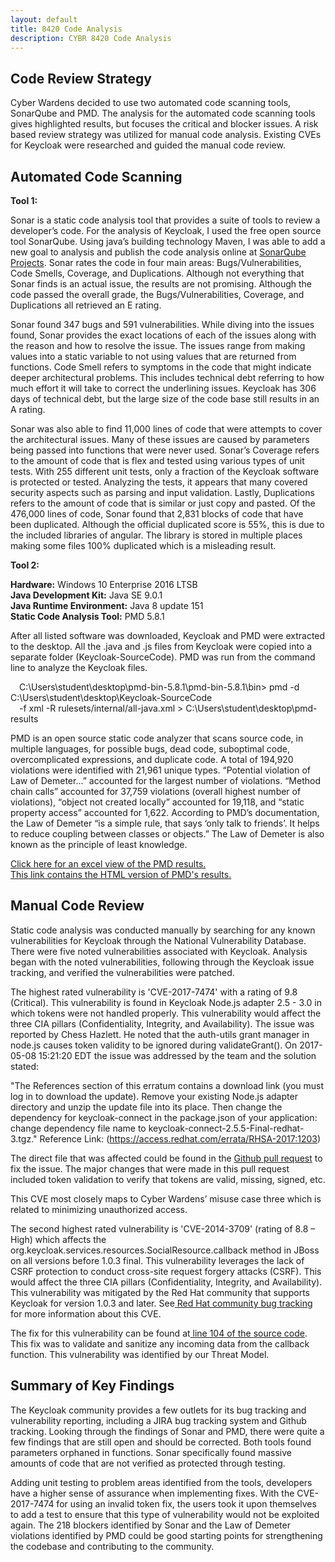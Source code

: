 ```yaml
---
layout: default
title: 8420 Code Analysis
description: CYBR 8420 Code Analysis
---
```

Code Review Strategy
--------------------
Cyber Wardens decided to use two automated code scanning tools, SonarQube and PMD.  The analysis for the automated code scanning tools gives highlighted results, but focuses the critical and blocker issues. A risk based review strategy was utilized for manual code analysis. Existing CVEs for Keycloak were researched and guided the manual code review.   

Automated Code Scanning
-----------------------
<strong>Tool 1:</strong>

Sonar is a static code analysis tool that provides a suite of tools to review a developer’s code. For the analysis of Keycloak, I used the free open source tool SonarQube. Using java’s building technology Maven, I was able to add a new goal to analysis and publish the code analysis online at <a href = "https://sonarcloud.io/dashboard?id=org.keycloak%3Akeycloak-parent">SonarQube Projects</a>. Sonar rates the code in four main areas: Bugs/Vulnerabilities, Code Smells, Coverage, and Duplications. Although not everything that Sonar finds is an actual issue, the results are not promising. Although the code passed the overall grade, the Bugs/Vulnerabilities, Coverage, and Duplications all retrieved an E rating.

Sonar found 347 bugs and 591 vulnerabilities. While diving into the issues found, Sonar provides the exact locations of each of the issues along with the reason and how to resolve the issue. The issues range from making values into a static variable to not using values that are returned from functions. Code Smell refers to symptoms in the code that might indicate deeper architectural problems. This includes technical debt referring to how much effort it will take to correct the underlining issues. Keycloak has 306 days of technical debt, but the large size of the code base still results in an A rating. 

Sonar was also able to find 11,000 lines of code that were attempts to cover the architectural issues. Many of these issues are caused by parameters being passed into functions that were never used. Sonar’s Coverage refers to the amount of code that is flex and tested using various types of unit tests. With 255 different unit tests, only a fraction of the Keycloak software is protected or tested. Analyzing the tests, it appears that many covered security aspects such as parsing and input validation. Lastly, Duplications refers to the amount of code that is similar or just copy and pasted. Of the 476,000 lines of code, Sonar found that 2,831 blocks of code that have been duplicated. Although the official duplicated score is 55%, this is due to the included libraries of angular. The library is stored in multiple places making some files 100% duplicated which is a misleading result.

<strong>Tool 2:</strong>

<strong>Hardware:</strong> Windows 10 Enterprise 2016 LTSB
<br><strong>Java Development Kit:</strong> Java SE 9.0.1
<br><strong>Java Runtime Environment:</strong> Java 8 update 151
<br><strong>Static Code Analysis Tool:</strong> PMD 5.8.1

After all listed software was downloaded, Keycloak and PMD were extracted to the desktop. All the .java and .js files from Keycloak were copied into a separate folder (Keycloak-SourceCode). PMD was run from the command line to analyze the Keycloak files. 

&emsp;C:\Users\student\desktop\pmd-bin-5.8.1\pmd-bin-5.8.1\bin> pmd -d C:\Users\student\desktop\Keycloak-SourceCode 
<br>&emsp;-f xml -R rulesets/internal/all-java.xml > C:\Users\student\desktop\pmd-results

PMD is an open source static code analyzer that scans source code, in multiple languages, for possible bugs, dead code, suboptimal code, overcomplicated expressions, and duplicate code. A total of 194,920 violations were identified with 21,961 unique types. “Potential violation of Law of Demeter…” accounted for the largest number of violations. “Method chain calls” accounted for 37,759 violations (overall highest number of violations), “object not created locally” accounted for 19,118, and “static property access” accounted for 1,622. According to PMD’s documentation, the Law of Demeter “is a simple rule, that says ‘only talk to friends’. It helps to reduce coupling between classes or objects.” The Law of Demeter is also known as the principle of least knowledge. 

<a href="https://github.com/DanielLucier/CYBER8420-SemesterProject/blob/master/CodeAnalysis/Misc/pmd_results/pmd-results.xlsx">Click here for an excel view of the PMD results.</a>
<br><a href="https://unomaha.box.com/s/9cfp34t56457u4f2w8sm603f9432w0ad">This link contains the HTML version of PMD's results.</a>

Manual Code Review
------------------
Static code analysis was conducted manually by searching for any known vulnerabilities for Keycloak through the National Vulnerability Database. There were five noted vulnerabilities associated with Keycloak. Analysis began with the noted vulnerabilities, following through the Keycloak issue tracking, and verified the vulnerabilities were patched.

The highest rated vulnerability is 'CVE-2017-7474' with a rating of 9.8 (Critical). This vulnerability is found in Keycloak Node.js adapter 2.5 - 3.0 in which tokens were not handled properly. This vulnerability would affect the three CIA pillars (Confidentiality, Integrity, and Availability). The issue was reported by Chess Hazlett. He noted that the auth-utils grant manager in node.js causes token validity to be ignored during validateGrant(). On 2017-05-08 15:21:20 EDT the issue was addressed by the team and the solution stated:

"The References section of this erratum contains a download link (you must log in to download the update). Remove your existing Node.js adapter directory and unzip the update file into its place. Then change the dependency for keycloak-connect in the package.json of your application: change dependency file name to keycloak-connect-2.5.5-Final-redhat-3.tgz." Reference Link: (https://access.redhat.com/errata/RHSA-2017:1203)

The direct file that was affected could be found in the <a href="https://github.com/keycloak/keycloak-nodejs-auth-utils/pull/49/files"> Github pull request</a> to fix the issue. The major changes that were made in this pull request included token validation to verify that tokens are valid, missing, signed, etc.
 
This CVE most closely maps to Cyber Wardens’ misuse case three which is related to minimizing unauthorized access.

The second highest rated vulnerability is 'CVE-2014-3709' (rating of 8.8 – High) which affects the org.keycloak.services.resources.SocialResource.callback method in JBoss on all versions before 1.0.3 final. This vulnerability leverages the lack of CSRF protection to conduct cross-site request forgery attacks (CSRF). This would affect the three CIA pillars (Confidentiality, Integrity, and Availability). This vulnerability was mitigated by the Red Hat community that supports Keycloak for version 1.0.3 and later. See<a href="https://bugzilla.redhat.com/show_bug.cgi?id=1154971"> Red Hat community bug tracking</a> for more information about this CVE.

The fix for this vulnerability can be found at<a href="https://github.com/keycloak/keycloak/blob/4b254475dad05741ab8ec88243dfbd35f7674aa4/services/src/main/java/org/keycloak/services/resources/SocialResource.java#L104"> line 104 of the source code</a>. This fix was to validate and sanitize any incoming data from the callback function. This vulnerability was identified by our Threat Model. 

Summary of Key Findings
-----------------------
The Keycloak community provides a few outlets for its bug tracking and vulnerability reporting, including a JIRA bug tracking system and Github tracking. Looking through the findings of Sonar and PMD, there were quite a few findings that are still open and should be corrected. Both tools found parameters orphaned in functions. Sonar specifically found massive amounts of code that are not verified as protected through testing. 

Adding unit testing to problem areas identified from the tools, developers have a higher sense of assurance when implementing fixes. With the CVE-2017-7474 for using an invalid token fix, the users took it upon themselves to add a test to ensure that this type of vulnerability would not be exploited again. The 218 blockers identified by Sonar and the Law of Demeter violations identified by PMD could be good starting points for strengthening the codebase and contributing to the community.

